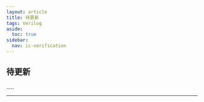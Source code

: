 ```yaml
---
layout: article
title: 待更新
tags: Verilog
aside:
  toc: true
sidebar:
  nav: ic-verification
---
```


## 待更新
.....

<!--more-->

---
